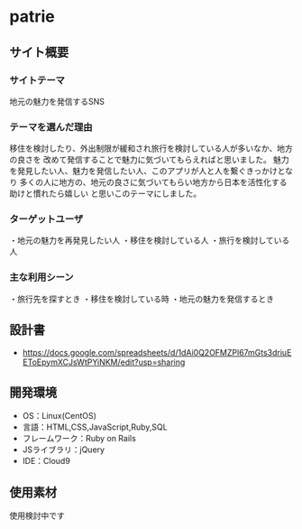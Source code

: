 # patrie

## サイト概要
### サイトテーマ
地元の魅力を発信するSNS

### テーマを選んだ理由
移住を検討したり、外出制限が緩和され旅行を検討している人が多いなか、地方の良さを
改めて発信することで魅力に気づいてもらえればと思いました。
魅力を発見したい人、魅力を発信したい人、このアプリが人と人を繋ぐきっかけとなり
多くの人に地方の、地元の良さに気づいてもらい地方から日本を活性化する助けと慣れたら嬉しい
と思いこのテーマにしました。


### ターゲットユーザ
・地元の魅力を再発見したい人
・移住を検討している人
・旅行を検討している人
### 主な利用シーン
・旅行先を探すとき
・移住を検討している時
・地元の魅力を発信するとき

## 設計書
- https://docs.google.com/spreadsheets/d/1dAi0Q2OFMZPl67mGts3driuEEToEpymXCJsWtPYiNKM/edit?usp=sharing

## 開発環境
- OS：Linux(CentOS)
- 言語：HTML,CSS,JavaScript,Ruby,SQL
- フレームワーク：Ruby on Rails
- JSライブラリ：jQuery
- IDE：Cloud9

## 使用素材
使用検討中です
